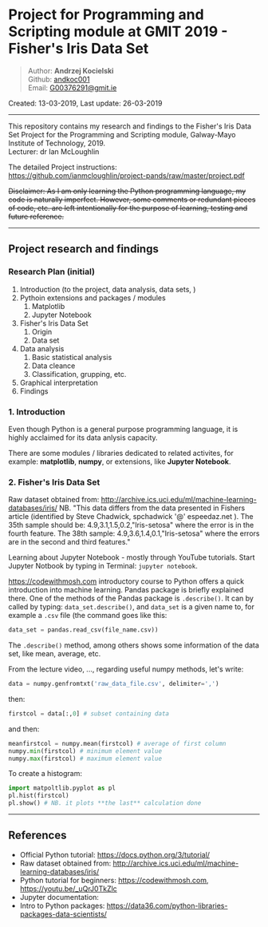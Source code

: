 # Project for Programming and Scripting module at GMIT 2019 - Fisher's Iris Data Set

>Author: **Andrzej Kocielski**  
>Github: [andkoc001](https://github.com/andkoc001/)  
>Email: G00376291@gmit.ie

Created: 13-03-2019,
Last update: 26-03-2019  

___

This repository contains my research and findings to the Fisher's Iris Data Set Project for the Programming and Scripting module, Galway-Mayo Institute of Technology, 2019.  
Lecturer: dr Ian McLoughlin

The detailed Project instructions:  
<https://github.com/ianmcloughlin/project-pands/raw/master/project.pdf>  

~~Disclaimer: As I am only learning the Python programming language, my code is naturally imperfect. However, some comments or redundant pieces of code, etc. are left intentionally for the purpose of learning, testing and future reference.~~

___

## Project research and findings

### Research Plan (initial)

1. Introduction (to the project, data analysis, data sets, )
2. Pythoin extensions and packages / modules
   1. Matplotlib
   2. Jupyter Notebook
3. Fisher's Iris Data Set
   1. Origin
   2. Data set
4. Data analysis
   1. Basic statistical analysis
   2. Data cleance
   3. Classification, grupping, etc.
5. Graphical interpretation
6. Findings

### 1. Introduction

Even though Python is a general purpose programming language, it is highly acclaimed for its data anlysis capacity.

There are some modules / libraries dedicated to related activites, for example: **matplotlib**, **numpy**, or extensions, like **Jupyter Notebook**.

### 2. Fisher's Iris Data Set

Raw dataset obtained from: <http://archive.ics.uci.edu/ml/machine-learning-databases/iris/>
NB. "This data differs from the data presented in Fishers article (identified by Steve Chadwick, spchadwick '@' espeedaz.net ). The 35th sample should be: 4.9,3.1,1.5,0.2,"Iris-setosa" where the error is in the fourth feature. The 38th sample: 4.9,3.6,1.4,0.1,"Iris-setosa" where the errors are in the second and third features."

Learning about Jupyter Notebook - mostly through YouTube tutorials.
Start Jupyter Notbook by typing in Terminal: `jupyter notebook`.

<https://codewithmosh.com> introductory course to Python offers a quick introduction into machine learning. Pandas package is briefly explained there. One of the methods of the Pandas package is `.describe()`. It can by called by typing: `data_set.describe()`, and `data_set` is a given name to, for example a `.csv` file (the command goes like this:

```Python
data_set = pandas.read_csv(file_name.csv))
```

The `.describe()` method, among others shows some information of the data set, like mean, average, etc.

From the lecture video, ..., regarding useful numpy methods, let's write:

```Python
data = numpy.genfromtxt('raw_data_file.csv', delimiter=',')
```

then:

```Python
firstcol = data[:,0] # subset containing data
```

and then:

```Python
meanfirstcol = numpy.mean(firstcol) # average of first column
numpy.min(firstcol) # minimum element value
numpy.max(firstcol) # maximum element value
```

To create a histogram:

```Python
import matpoltlib.pyplot as pl
pl.hist(firstcol)
pl.show() # NB. it plots **the last** calculation done
```

___

## References

* Official Python tutorial: <https://docs.python.org/3/tutorial/>
* Raw dataset obtained from: <http://archive.ics.uci.edu/ml/machine-learning-databases/iris/>
* Python tutorial for beginners: <https://codewithmosh.com>, https://youtu.be/_uQrJ0TkZlc
* Jupyter documentation:
* Intro to Python packages: <https://data36.com/python-libraries-packages-data-scientists/>
